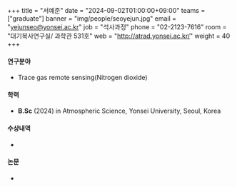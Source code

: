 +++
title  = "서예준" 
date   = "2024-09-02T01:00:00+09:00"
teams  = ["graduate"]
banner = "img/people/seoyejun.jpg"
email  = "yejunseo@yonsei.ac.kr"
job    = "석사과정"
phone  = "02-2123-7616"
room   = "대기복사연구실/ 과학관 531호"
web    = "http://atrad.yonsei.ac.kr/"
weight = 40
+++

#### 연구분야
 +  Trace gas remote sensing(Nitrogen dioxide)

#### 학력
+ **B.Sc** (2024) in Atmospheric Science, Yonsei University, Seoul, Korea

#### 수상내역
 +

#### 논문
 +